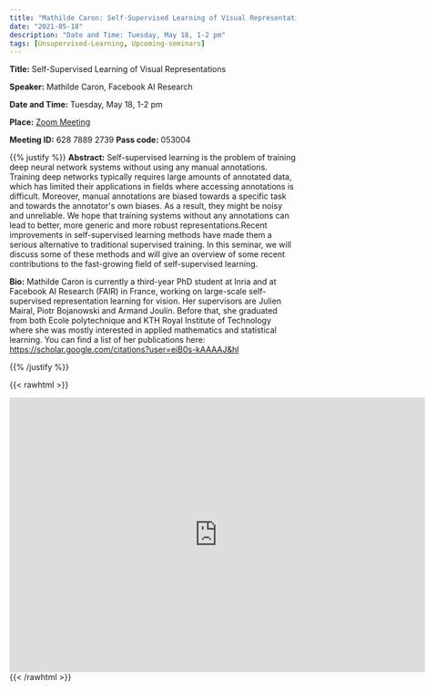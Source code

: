 ```yaml
---
title: "Mathilde Caron: Self-Supervised Learning of Visual Representations"
date: "2021-05-18"
description: "Date and Time: Tuesday, May 18, 1-2 pm"
tags: [Unsupervised-Learning, Upcoming-seminars]
---
```


**Title:** Self-Supervised Learning of Visual Representations

**Speaker:** Mathilde Caron, Facebook AI Research

**Date and Time:** Tuesday, May 18, 1-2 pm

**Place:** [Zoom Meeting](https://kth-se.zoom.us/j/62878892739?pwd=OHdrN1UxbXNEZndPVXU4cjJycFROUT09)

**Meeting ID:** 628 7889 2739       **Pass code:** 053004

{{% justify %}}
**Abstract:** Self-supervised learning is the problem of training deep neural network systems without using any manual annotations. Training deep networks typically requires large amounts of annotated data, which has limited their applications in fields where accessing annotations is difficult. Moreover, manual annotations are biased towards a specific task and towards the annotator's own biases. As a result, they might be noisy and unreliable. We hope that training systems without any annotations can lead to better, more generic and more robust representations.Recent improvements in self-supervised learning methods have made them a serious alternative to traditional supervised training. In this seminar, we will discuss some of these methods and will give an overview of some recent contributions to the fast-growing field of self-supervised learning.

**Bio:** Mathilde Caron is currently a third-year PhD student at Inria and at Facebook AI Research (FAIR) in France, working on large-scale self-supervised representation learning for vision. Her supervisors are Julien Mairal, Piotr Bojanowski and Armand Joulin. Before that, she graduated from both Ecole polytechnique and KTH Royal Institute of Technology where she was mostly interested in applied mathematics and statistical learning. You can find a list of her publications here: https://scholar.google.com/citations?user=eiB0s-kAAAAJ&hl

{{% /justify %}}

{{< rawhtml >}}
<div align="center">
  <iframe id="kmsembed-0_ujmqmkz1" width="730" height="482" src="https://play.kth.se/embed/secure/iframe/entryId/0_ujmqmkz1/uiConfId/23449749" class="kmsembed" allowfullscreen webkitallowfullscreen mozAllowFullScreen allow="autoplay *; fullscreen *; encrypted-media *" sandbox="allow-forms allow-same-origin allow-scripts allow-top-navigation allow-pointer-lock allow-popups allow-modals allow-orientation-lock allow-popups-to-escape-sandbox allow-presentation allow-top-navigation-by-user-activation" frameborder="0" title="Kaltura Player"></iframe>
</div>
{{< /rawhtml >}}